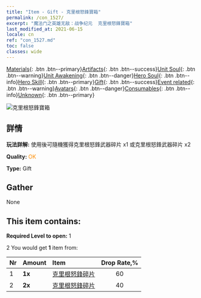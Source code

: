 ```yaml
---
title: "Item - Gift - 克里根怒鋒寶箱"
permalink: /con_1527/
excerpt: "魔法门之英雄无敌：战争纪元  克里根怒鋒寶箱"
last_modified_at: 2021-06-15
locale: cn
ref: "con_1527.md"
toc: false
classes: wide
---
```

 [Materials](/ItemsCN/){: .btn .btn--primary}[Artifacts](/ItemsCN/Artifacts/){: .btn .btn--success}[Unit Soul](/ItemsCN/UnitSoul/){: .btn .btn--warning}[Unit Awakening](/ItemsCN/UnitAwakening/){: .btn .btn--danger}[Hero Soul](/ItemsCN/HeroSoul/){: .btn .btn--info}[Hero Skill](/ItemsCN/HeroSkill/){: .btn .btn--primary}[Gift](/ItemsCN/Gift/){: .btn .btn--success}[Event related](/ItemsCN/Events/){: .btn .btn--warning}[Avatars](/ItemsCN/Avatars/){: .btn .btn--danger}[Consumables](/ItemsCN/Consumables/){: .btn .btn--info}[Unknown](/ItemsCN/Unknown/){: .btn .btn--primary}

 ![克里根怒鋒寶箱](/images/t/i_907141.png)

## 詳情
 **玩法詳解:** 使用後可隨機獲得克里根怒鋒武器碎片 x1 或克里根怒鋒武器碎片 x2

 **Quality:** <span style="color: #FF8C00">OK</span>

 **Type:** Gift

## Gather

  None

## This item contains:

 **Required Level to open:** 1

 2 You would get **1** item  from:

  | Nr | Amount |     Item    | Drop Rate,% |
  |:---|:-------|:------------|:---------:|
  | 1 |  **1x** | [克里根怒鋒碎片](/cn/Items/con_984/) | 60 | 
  | 2 |  **2x** | [克里根怒鋒碎片](/cn/Items/con_984/) | 40 | 

